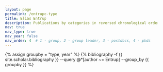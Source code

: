```yaml
---
layout: page
permalink: /entrupe-type
title: Elias Entrup
description: Publications by categories in reversed chronological order. Generated by jekyll-scholar.
nav: true
nav_type: true
nav_year: false
nav_order: 4  # 1 - group, 2 - group leader, 3 - postdocs, 4 - phds
---
```


<!-- _pages/entrupe-type.md -->
<div class="publications">

{% assign groupby = "type, year" %}
{% bibliography -f {{ site.scholar.bibliography }} --query @*[author ~= Entrup] --group_by {{ groupby }} %}

</div>
